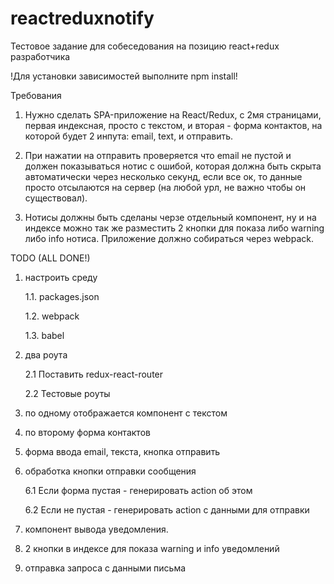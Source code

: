 # reactreduxnotify

Тестовое задание для собеседования на позицию react+redux разработчика


!Для установки зависимостей выполните npm install!


Требования 

1. Нужно сделать SPA-приложение на React/Redux, с 2мя страницами, первая индексная, просто с текстом, и вторая - форма контактов, на которой будет 2 инпута: email, text, и отправить. 

2. При нажатии на отправить проверяется что email не пустой и должен показываться нотис с ошибой, которая должна быть скрыта автоматически через несколько секунд, если все ок, то данные просто отсылаются на сервер (на любой урл, не важно чтобы он существовал). 

3. Нотисы должны быть сделаны черзе отдельный компонент, ну и на индексе можно так же разместить 2 кнопки для показа либо warning либо info нотиса. 
Приложение должно собираться через webpack.



TODO (ALL DONE!)

1. настроить среду

	1.1. packages.json

	1.2. webpack

	1.3. babel

2. два роута

	2.1 Поставить redux-react-router

	2.2 Тестовые роуты

3. по одному отображается компонент с текстом

4. по второму форма контактов

5. форма ввода email, текста, кнопка отправить

6. обработка кнопки отправки сообщения

	6.1 Если форма пустая - генерировать action об этом

	6.2 Если не пустая - генерировать action с данными для отправки

7. компонент вывода уведомления.

8. 2 кнопки в индексе для показа warning и info уведомлений

9. отправка запроса с данными письма